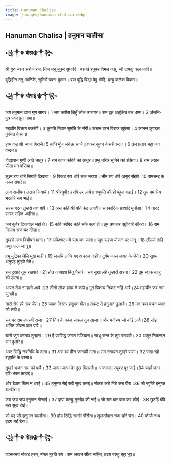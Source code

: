 ```yaml
---
title: Hanuman Chalisa
image: /images/hanuman-chalisa.webp
---
```


## Hanuman Chalisa | हनुमान चालीसा

### ꧁༒☬ दोहा☬༒꧂ 

श्री गुरु चरन सरोज रज, निज मनु मुकुर सुधारि।
बरनउं रघुबर विमल जसु, जो दायकु फल चारि॥

बुद्धिहीन तनु जानिकै, सुमिरौं पवन-कुमार।
बल बुद्धि विद्या देहु मोहिं, हरहु कलेश विकार॥

### ꧁༒☬ चौपाई ☬༒꧂

जय हनुमान ज्ञान गुण सागर। 1
जय कपीस तिहुँ लोक उजागर॥
राम दूत अतुलित बल धामा। 2
अंजनि-पुत्र पवनसुत नामा॥

महावीर विक्रम बजरंगी। 3
कुमति निवार सुमति के संगी॥
कंचन बरन बिराज सुवेसा। 4
कानन कुण्डल कुंचित केसा॥

हाथ वज्र औ ध्वजा बिराजै।5
काँधे मूँज जनेऊ साजै॥
शंकर सुवन केसरीनन्दन। 6
तेज प्रताप महा जग वन्दन॥

विद्यावान गुणी अति चातुर। 7
राम काज करिबे को आतुर॥
प्रभु चरित्र सुनिबे को रसिया। 8
राम लखन सीता मन बसिया॥

सूक्ष्म रुप धरि सियहिं दिखावा। 9
विकट रुप धरि लंक जरावा॥
भीम रुप धरि असुर संहारे।10
रामचन्द्र के काज संवारे॥

लाय सजीवन लखन जियाये। 11
श्रीरघुवीर हरषि उर लाये॥
रघुपति कीन्ही बहुत बड़ाई। 12
तुम मम प्रिय भरतहि सम भाई॥

सहस बदन तुम्हरो यश गावैं। 13
अस कहि श्री पति कंठ लगावैं॥
सनकादिक ब्रह्मादि मुनीसा। 14
नारद सारद सहित अहीसा॥

जम कुबेर दिकपाल जहां ते। 15
कवि कोबिद कहि सके कहां ते॥
तुम उपकार सुग्रीवहिं कीन्हा। 16
राम मिलाय राज पद दीन्हा॥

तुम्हरो मन्त्र विभीषन माना। 17
लंकेश्वर भये सब जग जाना॥
जुग सहस्र योजन पर भानू। 18
लील्यो ताहि मधुर फ़ल जानू॥

प्रभु मुद्रिका मेलि मुख माहीं। 19
जलधि लांघि गए अचरज नाहीं॥
दुर्गम काज जगत के जेते। 20
सुगम अनुग्रह तुम्हरे तेते॥

राम दुआरे तुम रखवारे। 21
होत न आज्ञा बिनु पैसारे॥
सब सुख लहै तुम्हारी सरना। 22
तुम रक्षक काहू को डरना॥

आपन तेज सम्हारो आपै।23
तीनों लोक हांक तें कांपै॥
भूत पिशाच निकट नहिं आवै।24
महावीर जब नाम सुनावै॥

नासै रोग हरै सब पीरा। 25
जपत निरंतर हनुमत बीरा॥
संकट ते हनुमान छुड़ावै। 26
मन क्रम वचन ध्यान जो लावै॥

सब पर राम तपस्वी राजा। 27
तिन के काज सकल तुम साजा॥
और मनोरथ जो कोई लावै।28
सोइ अमित जीवन फ़ल पावै॥

चारों जुग परताप तुम्हारा। 29
है परसिद्ध जगत उजियारा॥
साधु सन्त के तुम रखवारे। 30
असुर निकन्दन राम दुलारे॥

अष्ट सिद्धि नवनिधि के दाता। 31
अस बर दीन जानकी माता॥
राम रसायन तुम्हरे पासा। 32
सदा रहो रघुपति के दासा॥

तुम्हरे भजन राम को पावै। 33
जनम जनम के दुख बिसरावै॥
अन्तकाल रघुबर पुर जाई।34
जहाँ जन्म हरि-भक्त कहाई॥

और देवता चित्त न धरई। 35
हनुमत सेई सर्व सुख करई॥
संकट कटै मिटै सब पीरा।36
जो सुमिरै हनुमत बलबीरा॥

जय जय जय हनुमान गोसाई। 37
कृपा करहु गुरुदेव की नाई॥
जो शत बार पाठ कर कोई। 38
छूटहिं बंदि महा सुख होई॥

जो यह पढ़ै हनुमान चालीसा। 39
होय सिद्धि साखी गौरीसा॥
तुलसीदास सदा हरि चेरा। 40
कीजै नाथ ह्रदय महँ डेरा॥

### ꧁༒☬ दोहा☬༒꧂

पवनतनय संकट हरन, मंगल मूरति रुप।
राम लखन सीता सहित, ह्रदय बसहु सुर भूप॥ 

